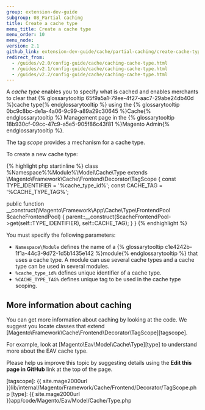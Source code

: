 ```yaml
---
group: extension-dev-guide
subgroup: 08_Partial caching
title: Create a cache type
menu_title: Create a cache type
menu_order: 10
menu_node:
version: 2.1
github_link: extension-dev-guide/cache/partial-caching/create-cache-type.md
redirect_from:
  - /guides/v2.0/config-guide/cache/caching-cache-type.html
  - /guides/v2.1/config-guide/cache/caching-cache-type.html
  - /guides/v2.2/config-guide/cache/caching-cache-type.html
---
```


A *cache type* enables you to specify what is cached and enables merchants to clear that {% glossarytooltip 65f9a5a1-79ee-4f27-aac7-29abe24db40d %}cache type{% endglossarytooltip %} using the {% glossarytooltip 0bc9c8bc-de1a-4a06-9c99-a89a29c30645 %}Cache{% endglossarytooltip %} Management page in the {% glossarytooltip 18b930cf-09cc-47c9-a5e5-905f86c43f81 %}Magento Admin{% endglossarytooltip %}.

The tag *scope* provides a mechanism for a cache type.

To create a new cache type:

{% highlight php startinline %}
class %Namespace%\%Module%\Model\Cache\Type extends \Magento\Framework\Cache\Frontend\Decorator\TagScope
{
  const TYPE_IDENTIFIER = '%cache_type_id%';
  const CACHE_TAG = '%CACHE_TYPE_TAG%';
  
  public function __construct(\Magento\Framework\App\Cache\Type\FrontendPool $cacheFrontendPool)
  {
    parent::__construct($cacheFrontendPool->get(self::TYPE_IDENTIFIER), self::CACHE_TAG);
  }
}
{% endhighlight %}

You must specify the following parameters:

*	`Namespace\Module` defines the name of a {% glossarytooltip c1e4242b-1f1a-44c3-9d72-1d5b1435e142 %}module{% endglossarytooltip %} that uses a cache type. A module can use several cache types and a cache type can be used in several modules.
*	`%cache_type_id%` defines unique identifier of a cache type.
*	`%CACHE_TYPE_TAG%` defines unique tag to be used in the cache type scoping.

## More information about caching

You can get more information about caching by looking at the code.
We suggest you locate classes that extend [Magento\Framework\Cache\Frontend\Decorator\TagScope][tagscope].

For example, look at [Magento\Eav\Model\Cache\Type][type] to understand more about the EAV cache type.

<div class="bs-callout bs-callout-info" id="info">
  <p>Please help us improve this topic by suggesting details using the <strong>Edit this page in GitHub</strong> link at the top of the page. </p>
</div>

[tagscope]: {{ site.mage2000url }}lib/internal/Magento/Framework/Cache/Frontend/Decorator/TagScope.php
[type]: {{ site.mage2000url }}app/code/Magento/Eav/Model/Cache/Type.php

